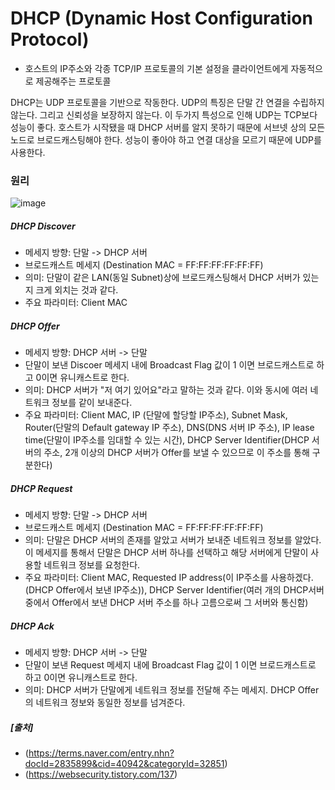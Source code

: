 # DHCP (Dynamic Host Configuration Protocol)
- 호스트의 IP주소와 각종 TCP/IP 프로토콜의 기본 설정을 클라이언트에게 자동적으로 제공해주는 프로토콜

DHCP는 UDP 프로토콜을 기반으로 작동한다. UDP의 특징은 단말 간 연결을 수립하지 않는다. 그리고 신뢰성을 보장하지 않는다. 이 두가지 특성으로 인해 UDP는 TCP보다 성능이 좋다. 호스트가 시작됐을 때 DHCP 서버를 알지 못하기 때문에 서브넷 상의 모든 노드로 브로드캐스팅해야 한다. 성능이 좋아야 하고 연결 대상을 모르기 때문에 UDP를 사용한다.

### 원리
![image](https://user-images.githubusercontent.com/51396282/79306505-4a4dec80-7f30-11ea-984d-8514eb752112.png)<br>

##### DHCP Discover
- 메세지 방향: 단말 -> DHCP 서버
- 브로드캐스트 메세지 (Destination MAC = FF:FF:FF:FF:FF:FF)
- 의미: 단말이 같은 LAN(동일 Subnet)상에 브로드캐스팅해서 DHCP 서버가 있는지 크게 외치는 것과 같다.
- 주요 파라미터: Client MAC
##### DHCP Offer
- 메세지 방향: DHCP 서버 -> 단말
- 단말이 보낸 Discoer 메세지 내에 Broadcast Flag 값이 1 이면 브로드캐스트로 하고 0이면 유니캐스트로 한다.
- 의미: DHCP 서버가 "저 여기 있어요"라고 말하는 것과 같다. 이와 동시에 여러 네트워크 정보를 같이 보내준다.
- 주요 파라미터: Client MAC, IP (단말에 할당할 IP주소), Subnet Mask, Router(단말의 Default gateway IP 주소), DNS(DNS 서버 IP 주소), IP lease time(단말이 IP주소를 임대할 수 있는 시간), DHCP Server Identifier(DHCP 서버의 주소, 2개 이상의 DHCP 서버가 Offer를 보낼 수 있으므로 이 주소를 통해 구분한다)
##### DHCP Request
- 메세지 방향: 단말 -> DHCP 서버
- 브로드캐스트 메세지 (Destination MAC = FF:FF:FF:FF:FF:FF)
- 의미: 단말은 DHCP 서버의 존재를 알았고 서버가 보내준 네트워크 정보를 알았다. 이 메세지를 통해서 단말은 DHCP 서버 하나를 선택하고 해당 서버에게 단말이 사용할 네트워크 정보를 요청한다.
- 주요 파라미터: Client MAC, Requested IP address(이 IP주소를 사용하겠다. (DHCP Offer에서 보낸 IP주소)), DHCP Server Identifier(여러 개의 DHCP서버 중에서 Offer에서 보낸 DHCP 서버 주소를 하나 고름으로써 그 서버와 통신함)
##### DHCP Ack
- 메세지 방향: DHCP 서버 -> 단말
- 단말이 보낸 Request 메세지 내에 Broadcast Flag 값이 1 이면 브로드캐스트로 하고 0이면 유니캐스트로 한다.
- 의미: DHCP 서버가 단말에게 네트워크 정보를 전달해 주는 메세지. DHCP Offer의 네트워크 정보와 동일한 정보를 넘겨준다.






##### [출처]
- (https://terms.naver.com/entry.nhn?docId=2835899&cid=40942&categoryId=32851)
- (https://websecurity.tistory.com/137)
